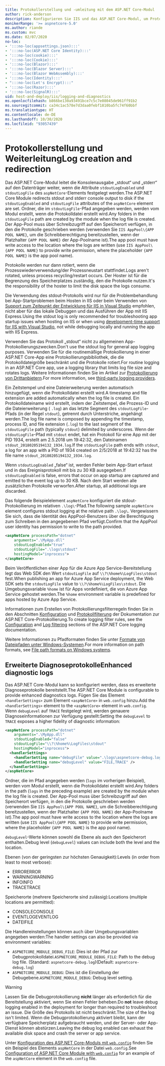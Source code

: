 ```yaml
---
title: Protokollerstellung und -umleitung mit dem ASP.NET Core-Modul
author: rick-anderson
description: Konfigurieren Sie IIS und das ASP.NET Core-Modul, um Protokolle und Diagnoseinformationen aufzuzeichnen.
monikerRange: '>= aspnetcore-5.0'
ms.author: riande
ms.custom: mvc
ms.date: 02/07/2020
no-loc:
- ':::no-loc(appsettings.json):::'
- ':::no-loc(ASP.NET Core Identity):::'
- ':::no-loc(cookie):::'
- ':::no-loc(Cookie):::'
- ':::no-loc(Blazor):::'
- ':::no-loc(Blazor Server):::'
- ':::no-loc(Blazor WebAssembly):::'
- ':::no-loc(Identity):::'
- ":::no-loc(Let's Encrypt):::"
- ':::no-loc(Razor):::'
- ':::no-loc(SignalR):::'
uid: host-and-deploy/iis/logging-and-diagnostics
ms.openlocfilehash: b866be130a93491bce7c5c7e08045de961ff91b2
ms.sourcegitcommit: ca34c1ac578e7d3daa0febf1810ba5fc74f60bbf
ms.translationtype: HT
ms.contentlocale: de-DE
ms.lasthandoff: 10/30/2020
ms.locfileid: "93057439"
---
```

# <a name="log-creation-and-redirection"></a><span data-ttu-id="b2d66-103">Protokollerstellung und Weiterleitung</span><span class="sxs-lookup"><span data-stu-id="b2d66-103">Log creation and redirection</span></span>

<span data-ttu-id="b2d66-104">Das ASP.NET Core-Modul leitet die Konsolenausgabe „stdout“ und „stderr“ auf den Datenträger weiter, wenn die Attribute `stdoutLogEnabled` und `stdoutLogFile` des `aspNetCore`-Elements festgelegt werden.</span><span class="sxs-lookup"><span data-stu-id="b2d66-104">The ASP.NET Core Module redirects stdout and stderr console output to disk if the `stdoutLogEnabled` and `stdoutLogFile` attributes of the `aspNetCore` element are set.</span></span> <span data-ttu-id="b2d66-105">Ordner, die im `stdoutLogFile`-Pfad angegeben werden, werden vom Modul erstellt, wenn die Protokolldatei erstellt wird.</span><span class="sxs-lookup"><span data-stu-id="b2d66-105">Any folders in the `stdoutLogFile` path are created by the module when the log file is created.</span></span> <span data-ttu-id="b2d66-106">Der App-Pool muss über Schreibzugriff auf den Speicherort verfügen, in den die Protokolle geschrieben werden (verwenden Sie `IIS AppPool\{APP POOL NAME}`, um die Schreibberechtigung bereitzustellen, wenn der Platzhalter `{APP POOL NAME}` der App-Poolname ist).</span><span class="sxs-lookup"><span data-stu-id="b2d66-106">The app pool must have write access to the location where the logs are written (use `IIS AppPool\{APP POOL NAME}` to provide write permission, where the placeholder `{APP POOL NAME}` is the app pool name).</span></span>

<span data-ttu-id="b2d66-107">Protokolle werden nur dann rotiert, wenn die Prozesswiederverwendung/der Prozessneustart stattfindet.</span><span class="sxs-lookup"><span data-stu-id="b2d66-107">Logs aren't rotated, unless process recycling/restart occurs.</span></span> <span data-ttu-id="b2d66-108">Der Hoster ist für die Begrenzung des Speicherplatzes zuständig, den die Protokolle nutzen.</span><span class="sxs-lookup"><span data-stu-id="b2d66-108">It's the responsibility of the hoster to limit the disk space the logs consume.</span></span>

<span data-ttu-id="b2d66-109">Die Verwendung des stdout-Protokolls wird nur für die Problembehandlung bei App-Startproblemen beim Hosten in IIS oder beim Verwenden von [Support zum Zeitpunkt der Entwicklung für IIS in Visual Studio](xref:host-and-deploy/iis/development-time-iis-support) empfohlen, nicht aber für das lokale Debuggen und das Ausführen der App mit IIS Express.</span><span class="sxs-lookup"><span data-stu-id="b2d66-109">Using the stdout log is only recommended for troubleshooting app startup issues when hosting on IIS or when using [development-time support for IIS with Visual Studio](xref:host-and-deploy/iis/development-time-iis-support), not while debugging locally and running the app with IIS Express.</span></span>

<span data-ttu-id="b2d66-110">Verwenden Sie das Protokoll „stdout“ nicht zu allgemeinen App-Protokollierungszwecken.</span><span class="sxs-lookup"><span data-stu-id="b2d66-110">Don't use the stdout log for general app logging purposes.</span></span> <span data-ttu-id="b2d66-111">Verwenden Sie für die routinemäßige Protokollierung in einer ASP.NET Core-App eine Protokollierungsbibliothek, die die Protokolldateigröße beschränkt und die Protokolle rotiert.</span><span class="sxs-lookup"><span data-stu-id="b2d66-111">For routine logging in an ASP.NET Core app, use a logging library that limits log file size and rotates logs.</span></span> <span data-ttu-id="b2d66-112">Weitere Informationen finden Sie im Artikel zur [Protokollierung von Drittanbietern](xref:fundamentals/logging/index#third-party-logging-providers).</span><span class="sxs-lookup"><span data-stu-id="b2d66-112">For more information, see [third-party logging providers](xref:fundamentals/logging/index#third-party-logging-providers).</span></span>

<span data-ttu-id="b2d66-113">Ein Zeitstempel und eine Dateierweiterung werden automatisch hinzugefügt, wenn die Protokolldatei erstellt wird.</span><span class="sxs-lookup"><span data-stu-id="b2d66-113">A timestamp and file extension are added automatically when the log file is created.</span></span> <span data-ttu-id="b2d66-114">Ein Protokolldateiname wird erstellt, indem der Zeitstempel, die Prozess-ID und die Dateierweiterung ( `.log`) an das letzte Segment des `stdoutLogFile`-Pfads (in der Regel `stdout`), getrennt durch Unterstriche, angehängt werden.</span><span class="sxs-lookup"><span data-stu-id="b2d66-114">The log file name is composed by appending the timestamp, process ID, and file extension (`.log`) to the last segment of the `stdoutLogFile` path (typically `stdout`) delimited by underscores.</span></span> <span data-ttu-id="b2d66-115">Wenn der `stdoutLogFile`-Pfad mit `stdout` endet, hat ein Protokoll für eine App mit der PID 1934, erstellt am 2.5.2018 um 19:42:32, den Dateinamen `stdout_20180205194132_1934.log`.</span><span class="sxs-lookup"><span data-stu-id="b2d66-115">If the `stdoutLogFile` path ends with `stdout`, a log for an app with a PID of 1934 created on 2/5/2018 at 19:42:32 has the file name `stdout_20180205194132_1934.log`.</span></span>

<span data-ttu-id="b2d66-116">Wenn `stdoutLogEnabled` „false“ ist, werden Fehler beim App-Start erfasst und in das Ereignisprotokoll mit bis zu 30 KB ausgegeben.</span><span class="sxs-lookup"><span data-stu-id="b2d66-116">If `stdoutLogEnabled` is false, errors that occur on app startup are captured and emitted to the event log up to 30 KB.</span></span> <span data-ttu-id="b2d66-117">Nach dem Start werden alle zusätzlichen Protokolle verworfen.</span><span class="sxs-lookup"><span data-stu-id="b2d66-117">After startup, all additional logs are discarded.</span></span>

<span data-ttu-id="b2d66-118">Das folgende Beispielelement `aspNetCore` konfiguriert die stdout-Protokollierung im relativen `.\log\`-Pfad.</span><span class="sxs-lookup"><span data-stu-id="b2d66-118">The following sample `aspNetCore` element configures stdout logging at the relative path `.\log\`.</span></span> <span data-ttu-id="b2d66-119">Vergewissern Sie sich, dass die Identität des AppPool-Benutzers über die Berechtigung zum Schreiben in den angegebenen Pfad verfügt.</span><span class="sxs-lookup"><span data-stu-id="b2d66-119">Confirm that the AppPool user identity has permission to write to the path provided.</span></span>

```xml
<aspNetCore processPath="dotnet"
    arguments=".\MyApp.dll"
    stdoutLogEnabled="true"
    stdoutLogFile=".\logs\stdout"
    hostingModel="inprocess">
</aspNetCore>
```

<span data-ttu-id="b2d66-120">Beim Veröffentlichen einer App für die Azure App Service-Bereitstellung legt das Web SDK den Wert `stdoutLogFile` auf `\\?\%home%\LogFiles\stdout` fest.</span><span class="sxs-lookup"><span data-stu-id="b2d66-120">When publishing an app for Azure App Service deployment, the Web SDK sets the `stdoutLogFile` value to `\\?\%home%\LogFiles\stdout`.</span></span> <span data-ttu-id="b2d66-121">Die Umgebungsvariable `%home` ist für Apps vordefiniert, die von Azure App Service gehostet werden.</span><span class="sxs-lookup"><span data-stu-id="b2d66-121">The `%home` environment variable is predefined for apps hosted by Azure App Service.</span></span>

<span data-ttu-id="b2d66-122">Informationen zum Erstellen von Protokollierungsfilterregeln finden Sie in den Abschnitten [Konfiguration](xref:fundamentals/logging/index#log-filtering) und [Protokollfilterung](xref:fundamentals/logging/index#log-filtering) der Dokumentation zur ASP.NET Core-Protokollierung.</span><span class="sxs-lookup"><span data-stu-id="b2d66-122">To create logging filter rules, see the [Configuration](xref:fundamentals/logging/index#log-filtering) and [Log filtering](xref:fundamentals/logging/index#log-filtering) sections of the ASP.NET Core logging documentation.</span></span>

<span data-ttu-id="b2d66-123">Weitere Informationen zu Pfadformaten finden Sie unter [Formate von Dateipfaden unter Windows-Systemen](/dotnet/standard/io/file-path-formats).</span><span class="sxs-lookup"><span data-stu-id="b2d66-123">For more information on path formats, see [File path formats on Windows systems](/dotnet/standard/io/file-path-formats).</span></span>

## <a name="enhanced-diagnostic-logs"></a><span data-ttu-id="b2d66-124">Erweiterte Diagnoseprotokolle</span><span class="sxs-lookup"><span data-stu-id="b2d66-124">Enhanced diagnostic logs</span></span>

<span data-ttu-id="b2d66-125">Das ASP.NET Core-Modul kann so konfiguriert werden, dass es erweiterte Diagnoseprotokolle bereitstellt.</span><span class="sxs-lookup"><span data-stu-id="b2d66-125">The ASP.NET Core Module is configurable to provide enhanced diagnostics logs.</span></span> <span data-ttu-id="b2d66-126">Fügen Sie das Element `<handlerSettings>` zum Element `<aspNetCore>` in `web.config` hinzu.</span><span class="sxs-lookup"><span data-stu-id="b2d66-126">Add the `<handlerSettings>` element to the `<aspNetCore>` element in `web.config`.</span></span> <span data-ttu-id="b2d66-127">Wenn `debugLevel` auf `TRACE` festgelegt wird, werden genauere Diagnoseinformationen zur Verfügung gestellt:</span><span class="sxs-lookup"><span data-stu-id="b2d66-127">Setting the `debugLevel` to `TRACE` exposes a higher fidelity of diagnostic information:</span></span>

```xml
<aspNetCore processPath="dotnet"
    arguments=".\MyApp.dll"
    stdoutLogEnabled="false"
    stdoutLogFile="\\?\%home%\LogFiles\stdout"
    hostingModel="inprocess">
  <handlerSettings>
    <handlerSetting name="debugFile" value=".\logs\aspnetcore-debug.log" />
    <handlerSetting name="debugLevel" value="FILE,TRACE" />
  </handlerSettings>
</aspNetCore>
```

<span data-ttu-id="b2d66-128">Ordner, die im Pfad angegeben werden (`logs` im vorherigen Beispiel), werden vom Modul erstellt, wenn die Protokolldatei erstellt wird.</span><span class="sxs-lookup"><span data-stu-id="b2d66-128">Any folders in the path (`logs` in the preceding example) are created by the module when the log file is created.</span></span> <span data-ttu-id="b2d66-129">Der App-Pool muss über Schreibzugriff auf den Speicherort verfügen, in den die Protokolle geschrieben werden (verwenden Sie `IIS AppPool\{APP POOL NAME}`, um die Schreibberechtigung bereitzustellen, wenn der Platzhalter `{APP POOL NAME}` der App-Poolname ist).</span><span class="sxs-lookup"><span data-stu-id="b2d66-129">The app pool must have write access to the location where the logs are written (use `IIS AppPool\{APP POOL NAME}` to provide write permission, where the placeholder `{APP POOL NAME}` is the app pool name).</span></span>

<span data-ttu-id="b2d66-130">`debugLevel`-Werte können sowohl die Ebene als auch den Speicherort enthalten.</span><span class="sxs-lookup"><span data-stu-id="b2d66-130">Debug level (`debugLevel`) values can include both the level and the location.</span></span>

<span data-ttu-id="b2d66-131">Ebenen (von der geringsten zur höchsten Genauigkeit):</span><span class="sxs-lookup"><span data-stu-id="b2d66-131">Levels (in order from least to most verbose):</span></span>

* <span data-ttu-id="b2d66-132">ERROR</span><span class="sxs-lookup"><span data-stu-id="b2d66-132">ERROR</span></span>
* <span data-ttu-id="b2d66-133">WARNING</span><span class="sxs-lookup"><span data-stu-id="b2d66-133">WARNING</span></span>
* <span data-ttu-id="b2d66-134">INFO</span><span class="sxs-lookup"><span data-stu-id="b2d66-134">INFO</span></span>
* <span data-ttu-id="b2d66-135">TRACE</span><span class="sxs-lookup"><span data-stu-id="b2d66-135">TRACE</span></span>

<span data-ttu-id="b2d66-136">Speicherorte (mehrere Speicherorte sind zulässig):</span><span class="sxs-lookup"><span data-stu-id="b2d66-136">Locations (multiple locations are permitted):</span></span>

* <span data-ttu-id="b2d66-137">CONSOLE</span><span class="sxs-lookup"><span data-stu-id="b2d66-137">CONSOLE</span></span>
* <span data-ttu-id="b2d66-138">EVENTLOG</span><span class="sxs-lookup"><span data-stu-id="b2d66-138">EVENTLOG</span></span>
* <span data-ttu-id="b2d66-139">DATEI</span><span class="sxs-lookup"><span data-stu-id="b2d66-139">FILE</span></span>

<span data-ttu-id="b2d66-140">Die Handlereinstellungen können auch über Umgebungsvariablen angegeben werden:</span><span class="sxs-lookup"><span data-stu-id="b2d66-140">The handler settings can also be provided via environment variables:</span></span>

* <span data-ttu-id="b2d66-141">`ASPNETCORE_MODULE_DEBUG_FILE`: Dies ist der Pfad zur Debugprotokolldatei.</span><span class="sxs-lookup"><span data-stu-id="b2d66-141">`ASPNETCORE_MODULE_DEBUG_FILE`: Path to the debug log file.</span></span> <span data-ttu-id="b2d66-142">(Standard: `aspnetcore-debug.log`)</span><span class="sxs-lookup"><span data-stu-id="b2d66-142">(Default: `aspnetcore-debug.log`)</span></span>
* <span data-ttu-id="b2d66-143">`ASPNETCORE_MODULE_DEBUG`: Dies ist die Einstellung der Debugebene.</span><span class="sxs-lookup"><span data-stu-id="b2d66-143">`ASPNETCORE_MODULE_DEBUG`: Debug level setting.</span></span>

> [!WARNING]
> <span data-ttu-id="b2d66-144">Lassen Sie die Debugprotokollierung **nicht** länger als erforderlich für die Bereitstellung aktiviert, wenn Sie einen Fehler beheben.</span><span class="sxs-lookup"><span data-stu-id="b2d66-144">Do **not** leave debug logging enabled in the deployment for longer than required to troubleshoot an issue.</span></span> <span data-ttu-id="b2d66-145">Die Größe des Protokolls ist nicht beschränkt.</span><span class="sxs-lookup"><span data-stu-id="b2d66-145">The size of the log isn't limited.</span></span> <span data-ttu-id="b2d66-146">Wenn die Debugprotokollierung aktiviert bleibt, kann der verfügbare Speicherplatz aufgebraucht werden, und der Server- oder App-Dienst können abstürzen.</span><span class="sxs-lookup"><span data-stu-id="b2d66-146">Leaving the debug log enabled can exhaust the available disk space and crash the server or app service.</span></span>

<span data-ttu-id="b2d66-147">Unter [Konfiguration des ASP.NET Core-Moduls mit `web.config`](xref:host-and-deploy/iis/web-config#configuration-of-aspnet-core-module-with-webconfig) finden Sie ein Beispiel des Elements `aspNetCore` in der Datei `web.config`.</span><span class="sxs-lookup"><span data-stu-id="b2d66-147">See [Configuration of ASP.NET Core Module with `web.config`](xref:host-and-deploy/iis/web-config#configuration-of-aspnet-core-module-with-webconfig) for an example of the `aspNetCore` element in the `web.config` file.</span></span>
